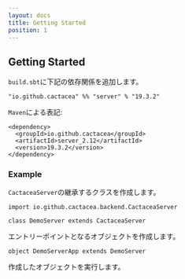 ```yaml
---
layout: docs
title: Getting Started
position: 1
---
```


## Getting Started


`build.sbt`に下記の依存関係を追加します。

```
"io.github.cactacea" %% "server" % "19.3.2"
```

`Maven`による表記:

```
<dependency>
  <groupId>io.github.cactacea</groupId>
  <artifactId>server_2.12</artifactId>
  <version>19.3.2</version>
</dependency>
```


### Example

`CactaceaServer`の継承するクラスを作成します。

```$xslt
import io.github.cactacea.backend.CactaceaServer

class DemoServer extends CactaceaServer
```

エントリーポイントとなるオブジェクトを作成します。

```
object DemoServerApp extends DemoServer
```

作成したオブジェクトを実行します。